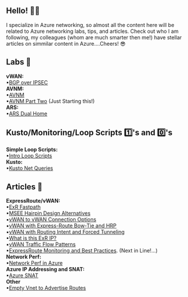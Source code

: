 ## Hello! 👨‍💻
I specialize in Azure networking, so almost all the content here will be related to Azure networking labs, tips, and articles. Check out who I am following, my colleagues (whom are much smarter then me!) have stellar articles on simmilar content in Azure....Cheers! 😎

## Labs 🥼
**vWAN:**
<Br>
▪[BGP over IPSEC](https://github.com/adtork/Lab-Virtual-Wan-Custom-Routing-BGP-over-IPSEC)
<br>
**AVNM:**
<br>
▪[AVNM](https://github.com/adtork/Lab-Azure-Virtual-Network-Manager)
  <br>
▪[AVNM Part Two](https://github.com/adtork/AVNM-Part-Two) (Just Starting this!)
<br>
**ARS:**
<br>
▪[ARS Dual Home](https://github.com/adtork/Azure-Route-Server-Dual-Home)

## Kusto/Monitoring/Loop Scripts 1️⃣'s and 0️⃣'s
**Simple Loop Scripts:**
<br>
▪[Intro Loop Scripts](https://github.com/adtork/Simple-Loop-Scripts/blob/main/README.md)
<br>
**Kusto:**
<br>
▪[Kusto Net Queries](https://github.com/adtork/ARG-Kusto-Queries/blob/main/README.md)


## Articles 📖
**ExpressRoute/vWAN:** 
<br>
▪[ExR Fastpath](https://github.com/adtork/ExpressRoute-Fastpath)
<br>
▪[MSEE Hairpin Design Alternatives](https://github.com/adtork/MSEE-Hairpin-Design-Considerations/blob/main/README.md)
<br>
▪[vWAN to vWAN Connection Options](https://github.com/adtork/vWAN-to-vWAN-Connection-Options)
<br>
▪[vWAN with Express-Route Bow-Tie and HRP](https://github.com/adtork/vWAN-Dual-Hubs-with-ExR-Bow-Tie)
<br>
▪[vWAN with Routing Intent and Forced Tunneling](https://github.com/adtork/vWAN-Routing-Intent-with-Forced-Tunneling/blob/main/README.md)
<br>
▪[What is this ExR IP?](https://github.com/adtork/ExpressRoute--What-is-this-IP-/blob/main/README.md)
<br>
▪[vWAN Traffic Flow Patterns](https://github.com/adtork/vWAN-Traffic-Flow-Scenarios/blob/main/README.md)
<br>
▪[ExpressRoute Monitoring and Best Practices](https://github.com/adtork/ExpressRoute-Monitoring/blob/main/README.md). (Next in Line!...)
<br>
**Network Perf:** 
<br>
▪[Network Perf in Azure](https://github.com/adtork/Azure-Networking-Performance)
<br>
**Azure IP Addressing and SNAT:** 
<br>
▪[Azure SNAT](https://github.com/adtork/Azure-IP-Addressing-and-SNAT/blob/main/README.md)
<br>
**Other**
<br>
▪[Empty Vnet to Advertise Routes](https://github.com/adtork/Empty-Vnet-Trick)

<!--
**adtork/adtork** is a ✨ _special_ ✨ repository because its `README.md` (this file) appears on your GitHub profile.

Here are some ideas to get you started:

- 🔭 I’m currently working on ...
- 🌱 I’m currently learning ...
- 👯 I’m looking to collaborate on ...
- 🤔 I’m looking for help with ...
- 💬 Ask me about ...
- 📫 How to reach me: ...
- 😄 Pronouns: ...
- ⚡ Fun fact: ...
-->
